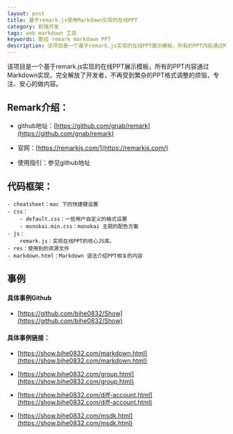 ```yaml
---
layout: post
title: 基于remark.js使用Markdown实现的在线PPT
category: 前端开发
tags: web markdown 工具
keywords: 酷炫 remark markdown PPT
description: 该项目是一个基于remark.js实现的在线PPT展示模板，所有的PPT内容通过Markdown实现，完全解放了开发者，不再受到繁杂的PPT格式调整的烦恼，专注、安心的做内容。
---
```


该项目是一个基于remark.js实现的在线PPT展示模板，所有的PPT内容通过Markdown实现，完全解放了开发者，不再受到繁杂的PPT格式调整的烦恼，专注、安心的做内容。

## Remark介绍：

- github地址：[https://github.com/gnab/remark](https://github.com/gnab/remark)

- 官网：[https://remarkjs.com/](https://remarkjs.com/)

- 使用指引：参见github地址


## 代码框架：

	- cheatsheet：mac 下的快捷键设置
	- css：
		- default.css：一些用户自定义的格式设置
		- monokai.min.css：monokai 主题的配色方案
	- js：
		remark.js：实现在线PPT的核心JS库。
	- res：使用到的资源文件
	- markdown.html：Markdown 语法介绍PPT相关的内容

## 事例

#### 具体事例Github

- [https://github.com/bihe0832/Show](https://github.com/bihe0832/Show)


#### 具体事例链接：

- [https://show.bihe0832.com/markdown.html](https://show.bihe0832.com/markdown.html)

- [https://show.bihe0832.com/group.html](https://show.bihe0832.com/group.html)

- [https://show.bihe0832.com/diff-account.html](https://show.bihe0832.com/diff-account.html)

- [https://show.bihe0832.com/msdk.html](https://show.bihe0832.com/msdk.html)


